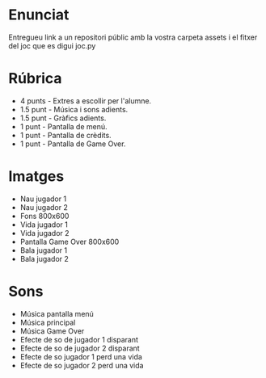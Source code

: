 # Enunciat

Entregueu link a un repositori públic amb la vostra carpeta assets i el fitxer del joc que es digui joc.py

# Rúbrica

- 4 punts - Extres a escollir per l'alumne.
- 1.5 punt - Música i sons adients.
- 1.5 punt - Gràfics adients.
- 1 punt - Pantalla de menú.
- 1 punt - Pantalla de crèdits.
- 1 punt - Pantalla de Game Over.


# Imatges

- Nau jugador 1
- Nau jugador 2
- Fons 800x600
- Vida jugador 1
- Vida jugador 2
- Pantalla Game Over 800x600
- Bala jugador 1
- Bala jugador 2

# Sons

- Música pantalla menú
- Música principal
- Música Game Over
- Efecte de so de jugador 1 disparant
- Efecte de so de jugador 2 disparant
- Efecte de so jugador 1 perd una vida
- Efecte de so jugador 2 perd una vida

